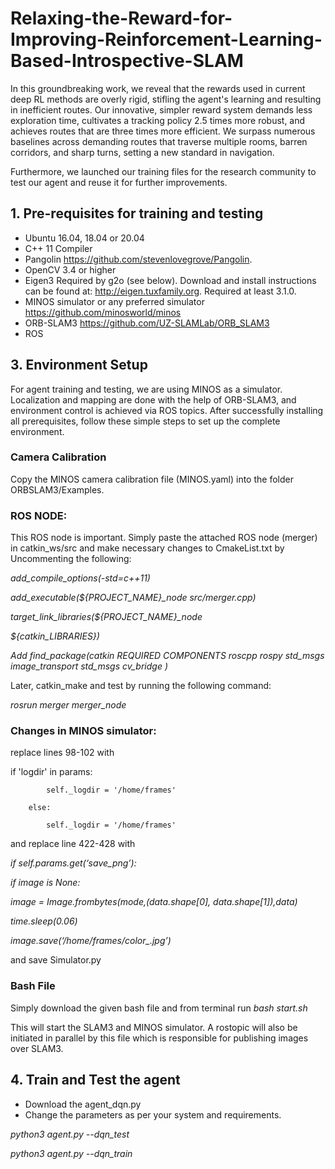 # Relaxing-the-Reward-for-Improving-Reinforcement-Learning-Based-Introspective-SLAM

In this groundbreaking work, we reveal that the rewards used in current deep RL methods are overly rigid, stifling the agent's learning and resulting in inefficient routes. Our innovative, simpler reward system demands less exploration time, cultivates a tracking policy 2.5 times more robust, and achieves routes that are three times more efficient. We surpass numerous baselines across demanding routes that traverse multiple rooms, barren corridors, and sharp turns, setting a new standard in navigation.


Furthermore, we launched our training files for the research community to test our agent and reuse it for further improvements. 


## 1. Pre-requisites for training and testing

* Ubuntu 16.04, 18.04 or 20.04
* C++ 11 Compiler
* Pangolin 
https://github.com/stevenlovegrove/Pangolin.
* OpenCV 3.4 or higher
* Eigen3
Required by g2o (see below). Download and install instructions can be found at: http://eigen.tuxfamily.org. Required at least 3.1.0.
* MINOS simulator or any preferred simulator
https://github.com/minosworld/minos
* ORB-SLAM3
https://github.com/UZ-SLAMLab/ORB_SLAM3
* ROS

## 3. Environment Setup

For agent training and testing, we are using MINOS as a simulator. Localization and mapping are done with the help of ORB-SLAM3, and environment control is achieved via ROS topics. After successfully installing all prerequisites, follow these simple steps to set up the complete environment. 

### Camera Calibration

Copy the MINOS camera calibration file (MINOS.yaml) into the folder ORBSLAM3/Examples. 

### ROS NODE: 

This ROS node is important. Simply paste the attached ROS node (merger) in catkin_ws/src and make necessary changes to CmakeList.txt by Uncommenting the following:

*add_compile_options(-std=c++11)*

*add_executable(${PROJECT_NAME}_node src/merger.cpp)*

*target_link_libraries(${PROJECT_NAME}_node*
  
  *${catkin_LIBRARIES})*

*Add find_package(catkin REQUIRED COMPONENTS
  roscpp
  rospy
  std_msgs
image_transport
std_msgs
cv_bridge
)*


Later, catkin_make and test by running the following command:
 
*rosrun merger merger_node*

### Changes in MINOS simulator:

replace lines 98-102 with

if 'logdir' in params:

            self._logdir = '/home/frames'
            
        else:
            
            self._logdir = '/home/frames'


and replace line 422-428 with

*if self.params.get(‘save_png’):*

  *if image is None:*

  *image = Image.frombytes(mode,(data.shape[0], data.shape[1]),data)*

  *time.sleep(0.06)*

  *image.save(‘/home/frames/color_.jpg’)*

and save Simulator.py

### Bash File

Simply download the given bash file and from terminal run *bash start.sh*

This will start the SLAM3 and MINOS simulator. A rostopic will also be initiated in parallel by this file which is responsible for publishing images over SLAM3. 


## 4. Train and Test the agent

* Download the agent_dqn.py 
* Change the parameters as per your system and requirements.
  

*python3 agent.py --dqn_test*

*python3 agent.py --dqn_train*





